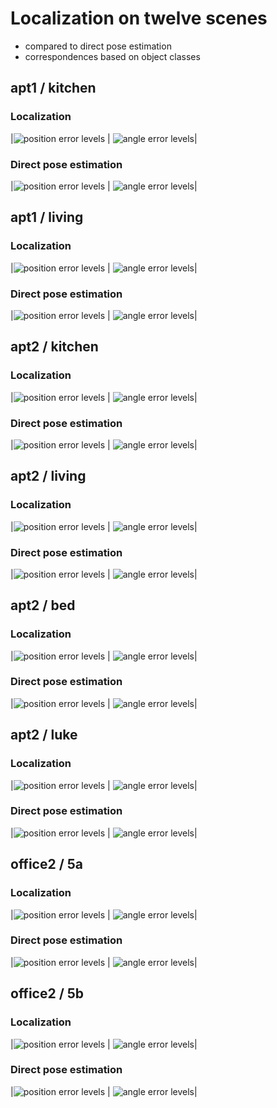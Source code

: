 
# Localization on twelve scenes

* compared to direct pose estimation
* correspondences based on object classes

## apt1 / kitchen

### Localization 

|![position error levels](data/ts_exps/LOC/twelve_scenes_apt1_kitchen/min=3points/comp_twelve_scenes_general_min=3points_angle_error_levels.png)  | ![angle error levels](data/ts_exps/LOC/twelve_scenes_apt1_kitchen/min=3points/comp_twelve_scenes_general_min=3points_position_error_levels.png)| 

### Direct pose estimation

|![position error levels](data/ts_exps/twelve_scenes_apt1_kitchen/min=3points/comp_twelve_scenes_general_min=3points_angle_error_levels.png)  | ![angle error levels](data/ts_exps/twelve_scenes_apt1_kitchen/min=3points/comp_twelve_scenes_general_min=3points_position_error_levels.png)| 


## apt1 / living

### Localization 

|![position error levels](data/ts_exps/LOC/twelve_scenes_apt1_living/min=3points/comp_twelve_scenes_general_min=3points_angle_error_levels.png)  | ![angle error levels](data/ts_exps/LOC/twelve_scenes_apt1_living/min=3points/comp_twelve_scenes_general_min=3points_position_error_levels.png)| 

### Direct pose estimation

|![position error levels](data/ts_exps/twelve_scenes_apt1_living/min=3points/comp_twelve_scenes_general_min=3points_angle_error_levels.png)  | ![angle error levels](data/ts_exps/twelve_scenes_apt1_living/min=3points/comp_twelve_scenes_general_min=3points_position_error_levels.png)| 


## apt2 / kitchen

### Localization 

|![position error levels](data/ts_exps/LOC/twelve_scenes_apt2_kitchen/min=3points/comp_twelve_scenes_general_min=3points_angle_error_levels.png)  | ![angle error levels](data/ts_exps/LOC/twelve_scenes_apt2_kitchen/min=3points/comp_twelve_scenes_general_min=3points_position_error_levels.png)| 

### Direct pose estimation

|![position error levels](data/ts_exps/twelve_scenes_apt2_kitchen/min=3points/comp_twelve_scenes_general_min=3points_angle_error_levels.png)  | ![angle error levels](data/ts_exps/twelve_scenes_apt2_kitchen/min=3points/comp_twelve_scenes_general_min=3points_position_error_levels.png)| 


## apt2 / living

### Localization 

|![position error levels](data/ts_exps/LOC/twelve_scenes_apt2_living/min=3points/comp_twelve_scenes_general_min=3points_angle_error_levels.png)  | ![angle error levels](data/ts_exps/LOC/twelve_scenes_apt2_living/min=3points/comp_twelve_scenes_general_min=3points_position_error_levels.png)| 

### Direct pose estimation

|![position error levels](data/ts_exps/twelve_scenes_apt2_living/min=3points/comp_twelve_scenes_general_min=3points_angle_error_levels.png)  | ![angle error levels](data/ts_exps/twelve_scenes_apt2_living/min=3points/comp_twelve_scenes_general_min=3points_position_error_levels.png)| 


## apt2 / bed

### Localization 

|![position error levels](data/ts_exps/LOC/twelve_scenes_apt2_bed/min=3points/comp_twelve_scenes_general_min=3points_angle_error_levels.png)  | ![angle error levels](data/ts_exps/LOC/twelve_scenes_apt2_bed/min=3points/comp_twelve_scenes_general_min=3points_position_error_levels.png)| 

### Direct pose estimation

|![position error levels](data/ts_exps/twelve_scenes_apt2_bed/min=3points/comp_twelve_scenes_general_min=3points_angle_error_levels.png)  | ![angle error levels](data/ts_exps/twelve_scenes_apt2_bed/min=3points/comp_twelve_scenes_general_min=3points_position_error_levels.png)| 


## apt2 / luke

### Localization 

|![position error levels](data/ts_exps/LOC/twelve_scenes_apt2_luke/min=3points/comp_twelve_scenes_general_min=3points_angle_error_levels.png)  | ![angle error levels](data/ts_exps/LOC/twelve_scenes_apt2_luke/min=3points/comp_twelve_scenes_general_min=3points_position_error_levels.png)| 

### Direct pose estimation

|![position error levels](data/ts_exps/twelve_scenes_apt2_luke/min=3points/comp_twelve_scenes_general_min=3points_angle_error_levels.png)  | ![angle error levels](data/ts_exps/twelve_scenes_apt2_luke/min=3points/comp_twelve_scenes_general_min=3points_position_error_levels.png)| 


## office2 / 5a

### Localization 

|![position error levels](data/ts_exps/LOC/twelve_scenes_office2_5a/min=3points/comp_twelve_scenes_general_min=3points_angle_error_levels.png)  | ![angle error levels](data/ts_exps/LOC/twelve_scenes_office2_5a/min=3points/comp_twelve_scenes_general_min=3points_position_error_levels.png)| 

### Direct pose estimation

|![position error levels](data/ts_exps/twelve_scenes_office2_5a/min=3points/comp_twelve_scenes_general_min=3points_angle_error_levels.png)  | ![angle error levels](data/ts_exps/twelve_scenes_office2_5a/min=3points/comp_twelve_scenes_general_min=3points_position_error_levels.png)| 


## office2 / 5b

### Localization 

|![position error levels](data/ts_exps/LOC/twelve_scenes_office2_5b/min=3points/comp_twelve_scenes_general_min=3points_angle_error_levels.png)  | ![angle error levels](data/ts_exps/LOC/twelve_scenes_office2_5b/min=3points/comp_twelve_scenes_general_min=3points_position_error_levels.png)| 

### Direct pose estimation

|![position error levels](data/ts_exps/twelve_scenes_office2_5b/min=3points/comp_twelve_scenes_general_min=3points_angle_error_levels.png)  | ![angle error levels](data/ts_exps/twelve_scenes_office2_5b/min=3points/comp_twelve_scenes_general_min=3points_position_error_levels.png)| 


